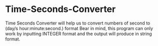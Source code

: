 # Time-Seconds-Converter
Time Seconds Converter will help us to convert numbers of second to (day/s hour:minute:second.) format
Bear in mind, this program can only work by inputting INTEGER format and the output will produce in string format.
